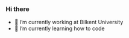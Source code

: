 ### Hi there
- 🔭 I’m currently working at Bilkent University
- 🌱 I’m currently learning how to code 
<!--
**duruSS/duruSS** is a ✨ _special_ ✨ repository because its `README.md` (this file) appears on your GitHub profile.
- 🔭 I’m currently working at Bilkent University
- 🌱 I’m currently learning how to code
-->
